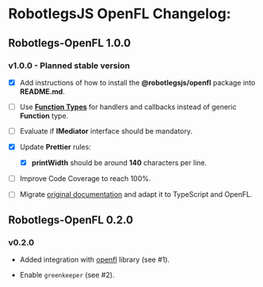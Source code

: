 # RobotlegsJS OpenFL Changelog:

## Robotlegs-OpenFL 1.0.0

### v1.0.0 - Planned stable version

- [x] Add instructions of how to install the **@robotlegsjs/openfl** package into **README.md**.

- [ ] Use [**Function Types**](https://www.typescriptlang.org/docs/handbook/functions.html) for handlers and callbacks instead of generic **Function** type.

- [ ] Evaluate if **IMediator** interface should be mandatory.

- [x] Update **Prettier** rules:

  - [x] **printWidth** should be around **140** characters per line.

- [ ] Improve Code Coverage to reach 100%.

- [ ] Migrate [original documentation](https://github.com/robotlegs/robotlegs-framework/blob/master/src/readme.md) and adapt it to TypeScript and OpenFL.

## Robotlegs-OpenFL 0.2.0

### v0.2.0

- Added integration with [openfl](https://www.npmjs.com/package/openfl) library (see #1).

- Enable `greenkeeper` (see #2).
